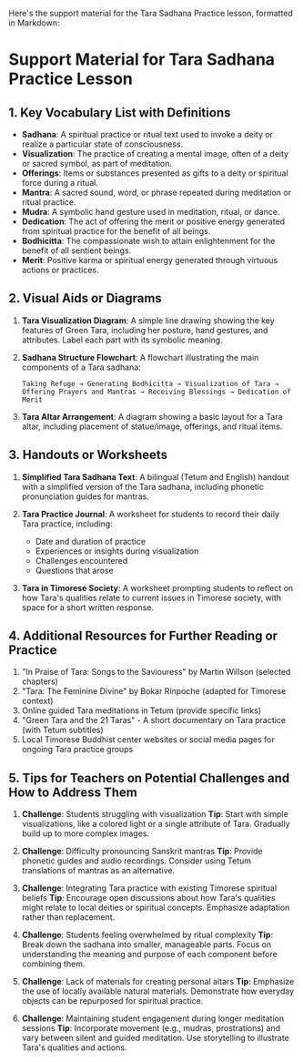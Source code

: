 Here's the support material for the Tara Sadhana Practice lesson, formatted in Markdown:

# Support Material for Tara Sadhana Practice Lesson

## 1. Key Vocabulary List with Definitions

- **Sadhana**: A spiritual practice or ritual text used to invoke a deity or realize a particular state of consciousness.
- **Visualization**: The practice of creating a mental image, often of a deity or sacred symbol, as part of meditation.
- **Offerings**: Items or substances presented as gifts to a deity or spiritual force during a ritual.
- **Mantra**: A sacred sound, word, or phrase repeated during meditation or ritual practice.
- **Mudra**: A symbolic hand gesture used in meditation, ritual, or dance.
- **Dedication**: The act of offering the merit or positive energy generated from spiritual practice for the benefit of all beings.
- **Bodhicitta**: The compassionate wish to attain enlightenment for the benefit of all sentient beings.
- **Merit**: Positive karma or spiritual energy generated through virtuous actions or practices.

## 2. Visual Aids or Diagrams

1. **Tara Visualization Diagram**: A simple line drawing showing the key features of Green Tara, including her posture, hand gestures, and attributes. Label each part with its symbolic meaning.

2. **Sadhana Structure Flowchart**: A flowchart illustrating the main components of a Tara sadhana:
   ```
   Taking Refuge → Generating Bodhicitta → Visualization of Tara → 
   Offering Prayers and Mantras → Receiving Blessings → Dedication of Merit
   ```

3. **Tara Altar Arrangement**: A diagram showing a basic layout for a Tara altar, including placement of statue/image, offerings, and ritual items.

## 3. Handouts or Worksheets

1. **Simplified Tara Sadhana Text**: A bilingual (Tetum and English) handout with a simplified version of the Tara sadhana, including phonetic pronunciation guides for mantras.

2. **Tara Practice Journal**: A worksheet for students to record their daily Tara practice, including:
   - Date and duration of practice
   - Experiences or insights during visualization
   - Challenges encountered
   - Questions that arose

3. **Tara in Timorese Society**: A worksheet prompting students to reflect on how Tara's qualities relate to current issues in Timorese society, with space for a short written response.

## 4. Additional Resources for Further Reading or Practice

1. "In Praise of Tara: Songs to the Saviouress" by Martin Willson (selected chapters)
2. "Tara: The Feminine Divine" by Bokar Rinpoche (adapted for Timorese context)
3. Online guided Tara meditations in Tetum (provide specific links)
4. "Green Tara and the 21 Taras" - A short documentary on Tara practice (with Tetum subtitles)
5. Local Timorese Buddhist center websites or social media pages for ongoing Tara practice groups

## 5. Tips for Teachers on Potential Challenges and How to Address Them

1. **Challenge**: Students struggling with visualization
   **Tip**: Start with simple visualizations, like a colored light or a single attribute of Tara. Gradually build up to more complex images.

2. **Challenge**: Difficulty pronouncing Sanskrit mantras
   **Tip**: Provide phonetic guides and audio recordings. Consider using Tetum translations of mantras as an alternative.

3. **Challenge**: Integrating Tara practice with existing Timorese spiritual beliefs
   **Tip**: Encourage open discussions about how Tara's qualities might relate to local deities or spiritual concepts. Emphasize adaptation rather than replacement.

4. **Challenge**: Students feeling overwhelmed by ritual complexity
   **Tip**: Break down the sadhana into smaller, manageable parts. Focus on understanding the meaning and purpose of each component before combining them.

5. **Challenge**: Lack of materials for creating personal altars
   **Tip**: Emphasize the use of locally available natural materials. Demonstrate how everyday objects can be repurposed for spiritual practice.

6. **Challenge**: Maintaining student engagement during longer meditation sessions
   **Tip**: Incorporate movement (e.g., mudras, prostrations) and vary between silent and guided meditation. Use storytelling to illustrate Tara's qualities and actions.